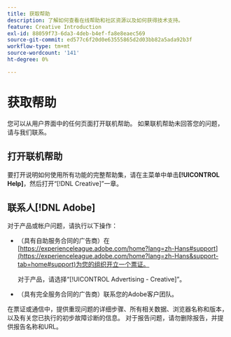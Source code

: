 ```yaml
---
title: 获取帮助
description: 了解如何查看在线帮助和社区资源以及如何获得技术支持。
feature: Creative Introduction
exl-id: 88059f73-6da3-4deb-b4ef-fa8e8eaec569
source-git-commit: ed577c6f20d0e63555865d2d03bb82a5ada92b3f
workflow-type: tm+mt
source-wordcount: '141'
ht-degree: 0%

---
```


# 获取帮助

<!-- Can remove this page when we move this into DSP help -->

您可以从用户界面中的任何页面打开联机帮助。 如果联机帮助未回答您的问题，请与我们联系。

## 打开联机帮助

要打开说明如何使用所有功能的完整帮助集，请在主菜单中单击&#x200B;**[!UICONTROL Help]**，然后打开“[!DNL Creative]”一章。

<!--
## Ask the Adobe Advertising community

Look for answers to your questions in the [Adobe Advertising community forums](https://experienceleaguecommunities.adobe.com/t5/adobe-advertising/ct-p/adobe-advertising-cloud-community).
-->

## 联系人[!DNL Adobe]

对于产品或帐户问题，请执行以下操作：

* （具有自助服务合同的广告商）在[https://experienceleague.adobe.com/home?lang=zh-Hans#support](https://experienceleague.adobe.com/home?lang=zh-Hans&support-tab=home#support)为您的组织开立一个票证。

  对于产品，请选择“[!UICONTROL Advertising - Creative]”。

* （具有完全服务合同的广告商）联系您的Adobe客户团队。

在票证或通信中，提供重现问题的详细步骤、所有相关数据、浏览器名称和版本，以及有关您已执行的初步故障诊断的信息。 对于报告问题，请勿删除报告，并提供报告名称和URL。

